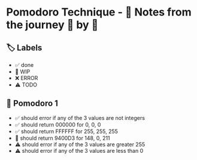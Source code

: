# Pomodoro Technique - 📝 Notes from the journey 🍅 by 🍅


## 🏷️ Labels

- ✅ done
- 🚧 WIP
- ❌ ERROR
- ⚠ TODO

## 🍅 Pomodoro 1

- ✅ should error if any of the 3 values are not integers
- ✅ should return 000000 for 0, 0, 0    
- ✅ should return FFFFFF for 255, 255, 255
- 🚧 should return 9400D3 for 148, 0, 211
- ⚠ should error if any of the 3 values are greater 255
- ⚠ should error if any of the 3 values are less than 0
